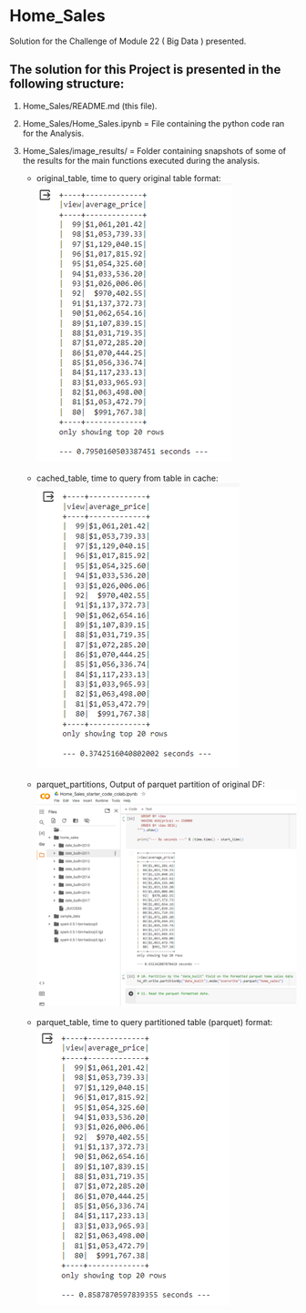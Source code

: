 # Home_Sales

Solution for the Challenge of Module 22 ( Big Data ) presented.


## The solution for this Project is presented in the following structure:

1) Home_Sales/README.md (this file).

2) Home_Sales/Home_Sales.ipynb = File containing the python code ran for the Analysis.

3) Home_Sales/image_results/ = Folder containing snapshots of some of the results for the main functions executed during the analysis.
    * original_table, time to query original table format:<br>
    ![Original](image_results/original_table.png)<br>
    <br>

    * cached_table, time to query from table in cache:<br>
    ![Cached](image_results/cached_table.png)<br>
    <br>

    * parquet_partitions, Output of parquet partition of original DF:<br>
    ![Original](image_results/parquet_partitions.png)<br>
    <br>

    * parquet_table, time to query partitioned table (parquet) format:<br>
    ![Original](image_results/parquet_table.png)<br>
